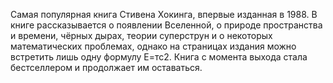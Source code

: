 Самая популярная книга Стивена Хокинга, впервые изданная в 1988. В книге рассказывается о появлении Вселенной, о природе пространства и времени, чёрных дырах, теории суперструн и о некоторых математических проблемах, однако на страницах издания можно встретить лишь одну формулу Е=тс2. Книга с момента выхода стала бестселлером и продолжает им оставаться.